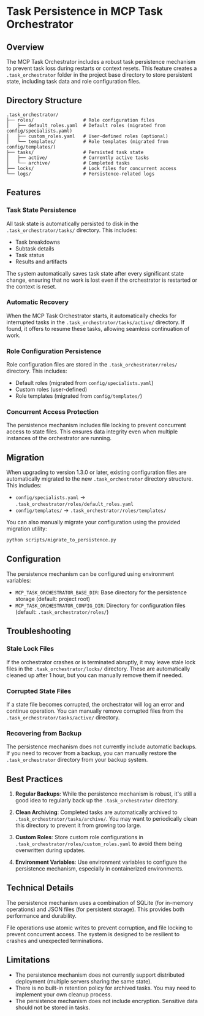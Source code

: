 # Task Persistence in MCP Task Orchestrator

## Overview

The MCP Task Orchestrator includes a robust task persistence mechanism to prevent task loss during restarts or context resets. This feature creates a `.task_orchestrator` folder in the project base directory to store persistent state, including task data and role configuration files.

## Directory Structure

```text
.task_orchestrator/
├── roles/                  # Role configuration files
│   ├── default_roles.yaml  # Default roles (migrated from config/specialists.yaml)
│   ├── custom_roles.yaml   # User-defined roles (optional)
│   └── templates/          # Role templates (migrated from config/templates/)
├── tasks/                  # Persisted task state
│   ├── active/             # Currently active tasks
│   └── archive/            # Completed tasks
├── locks/                  # Lock files for concurrent access
└── logs/                   # Persistence-related logs
```

## Features

### Task State Persistence

All task state is automatically persisted to disk in the `.task_orchestrator/tasks/` directory. This includes:

- Task breakdowns
- Subtask details
- Task status
- Results and artifacts

The system automatically saves task state after every significant state change, ensuring that no work is lost even if the orchestrator is restarted or the context is reset.

### Automatic Recovery

When the MCP Task Orchestrator starts, it automatically checks for interrupted tasks in the `.task_orchestrator/tasks/active/` directory. If found, it offers to resume these tasks, allowing seamless continuation of work.

### Role Configuration Persistence

Role configuration files are stored in the `.task_orchestrator/roles/` directory. This includes:

- Default roles (migrated from `config/specialists.yaml`)
- Custom roles (user-defined)
- Role templates (migrated from `config/templates/`)

### Concurrent Access Protection

The persistence mechanism includes file locking to prevent concurrent access to state files. This ensures data integrity even when multiple instances of the orchestrator are running.

## Migration

When upgrading to version 1.3.0 or later, existing configuration files are automatically migrated to the new `.task_orchestrator` directory structure. This includes:

- `config/specialists.yaml` → `.task_orchestrator/roles/default_roles.yaml`
- `config/templates/` → `.task_orchestrator/roles/templates/`

You can also manually migrate your configuration using the provided migration utility:

```bash
python scripts/migrate_to_persistence.py
```

## Configuration

The persistence mechanism can be configured using environment variables:

- `MCP_TASK_ORCHESTRATOR_BASE_DIR`: Base directory for the persistence storage (default: project root)
- `MCP_TASK_ORCHESTRATOR_CONFIG_DIR`: Directory for configuration files (default: `.task_orchestrator/roles/`)

## Troubleshooting

### Stale Lock Files

If the orchestrator crashes or is terminated abruptly, it may leave stale lock files in the `.task_orchestrator/locks/` directory. These are automatically cleaned up after 1 hour, but you can manually remove them if needed.

### Corrupted State Files

If a state file becomes corrupted, the orchestrator will log an error and continue operation. You can manually remove corrupted files from the `.task_orchestrator/tasks/active/` directory.

### Recovering from Backup

The persistence mechanism does not currently include automatic backups. If you need to recover from a backup, you can manually restore the `.task_orchestrator` directory from your backup system.

## Best Practices

1. **Regular Backups**: While the persistence mechanism is robust, it's still a good idea to regularly back up the `.task_orchestrator` directory.

2. **Clean Archiving**: Completed tasks are automatically archived to `.task_orchestrator/tasks/archive/`. You may want to periodically clean this directory to prevent it from growing too large.

3. **Custom Roles**: Store custom role configurations in `.task_orchestrator/roles/custom_roles.yaml` to avoid them being overwritten during updates.

4. **Environment Variables**: Use environment variables to configure the persistence mechanism, especially in containerized environments.

## Technical Details

The persistence mechanism uses a combination of SQLite (for in-memory operations) and JSON files (for persistent storage). This provides both performance and durability.

File operations use atomic writes to prevent corruption, and file locking to prevent concurrent access. The system is designed to be resilient to crashes and unexpected terminations.

## Limitations

- The persistence mechanism does not currently support distributed deployment (multiple servers sharing the same state).
- There is no built-in retention policy for archived tasks. You may need to implement your own cleanup process.
- The persistence mechanism does not include encryption. Sensitive data should not be stored in tasks.
